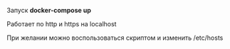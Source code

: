Запуск 
**docker-compose up**

Работает по http и https на localhost

При желании можно воспользоваться скриптом и изменить /etc/hosts